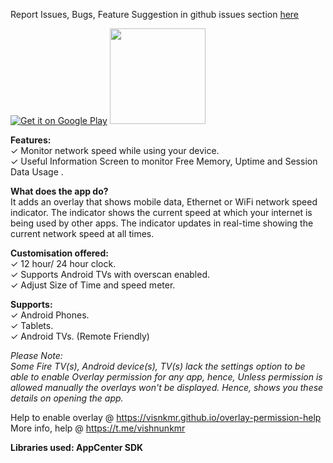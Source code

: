 <!-- ### Displays Live NetSpeed &amp; Time always on your Android TV/ Fire TV screen. Also monitor Free Memory, Uptime and Session Data Usage in Useful Information Screen. -->
<!-- Available for Download @ -->
Report Issues, Bugs, Feature Suggestion in github issues section [here](https://github.com/visnkmr/timenetspeed/issues)  
  
[![Get it on Google Play](https://play.google.com/intl/en_us/badges/images/badge_new.png)](https://play.google.com/store/apps/details?id=visnkmr.apps.timenetspeed) [<img src="https://images-na.ssl-images-amazon.com/images/G/01/mobile-apps/devportal2/res/images/amazon-appstore-badge-english-white.png" data-canonical-src="" alt-text="" width="153" />](https://www.amazon.com/Vishnu-N-K-Speed-Monitor/dp/B0786KC4C1/)  
  
 **Features:**  
✓ Monitor network speed while using your device.  
✓ Useful Information Screen to monitor Free Memory, Uptime and Session Data Usage .  
  
**What does the app do?**  
It adds an overlay that shows mobile data, Ethernet or WiFi network speed indicator. The indicator shows the current speed at which your internet is being used by other apps. The indicator updates in real-time showing the current network speed at all times.  
  
**Customisation offered:**  
✓ 12 hour/ 24 hour clock.  
✓ Supports Android TVs with overscan enabled.  
✓ Adjust Size of Time and speed meter.  
  
**Supports:**  
✓ Android Phones.  
✓ Tablets.  
✓ Android TVs. (Remote Friendly)  
  
*Please Note:  
Some Fire TV(s), Android device(s), TV(s) lack the settings option to be able to enable Overlay permission for any app, hence, Unless permission is allowed manually the overlays won't be displayed. Hence, shows you these details on opening the app.*  
  
Help to enable overlay @ https://visnkmr.github.io/overlay-permission-help  
More info, help @ https://t.me/vishnunkmr  
  
**Libraries used: AppCenter SDK**
